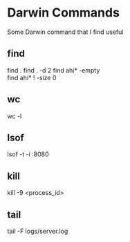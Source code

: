 # Darwin Commands
Some Darwin command that I find useful

## find
find .
find . -d 2
find ahi* -empty  
find ahi* ! -size 0  

## wc
wc -l

## lsof
lsof -t -i :8080

## kill
kill -9 <process_id>

## tail
tail -F logs/server.log
